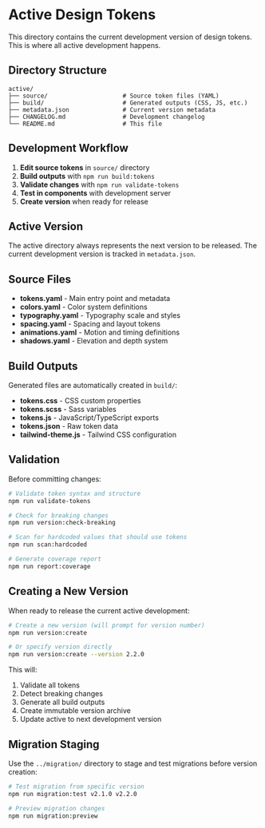 # Active Design Tokens

This directory contains the current development version of design tokens. This is where all active development happens.

## Directory Structure

```
active/
├── source/                     # Source token files (YAML)
├── build/                      # Generated outputs (CSS, JS, etc.)
├── metadata.json               # Current version metadata
├── CHANGELOG.md                # Development changelog
└── README.md                   # This file
```

## Development Workflow

1. **Edit source tokens** in `source/` directory
2. **Build outputs** with `npm run build:tokens`
3. **Validate changes** with `npm run validate-tokens`
4. **Test in components** with development server
5. **Create version** when ready for release

## Active Version

The active directory always represents the next version to be released. The current development version is tracked in `metadata.json`.

## Source Files

- **tokens.yaml** - Main entry point and metadata
- **colors.yaml** - Color system definitions
- **typography.yaml** - Typography scale and styles
- **spacing.yaml** - Spacing and layout tokens
- **animations.yaml** - Motion and timing definitions
- **shadows.yaml** - Elevation and depth system

## Build Outputs

Generated files are automatically created in `build/`:

- **tokens.css** - CSS custom properties
- **tokens.scss** - Sass variables
- **tokens.js** - JavaScript/TypeScript exports
- **tokens.json** - Raw token data
- **tailwind-theme.js** - Tailwind CSS configuration

## Validation

Before committing changes:

```bash
# Validate token syntax and structure
npm run validate-tokens

# Check for breaking changes
npm run version:check-breaking

# Scan for hardcoded values that should use tokens
npm run scan:hardcoded

# Generate coverage report
npm run report:coverage
```

## Creating a New Version

When ready to release the current active development:

```bash
# Create a new version (will prompt for version number)
npm run version:create

# Or specify version directly
npm run version:create --version 2.2.0
```

This will:
1. Validate all tokens
2. Detect breaking changes
3. Generate all build outputs
4. Create immutable version archive
5. Update active to next development version

## Migration Staging

Use the `../migration/` directory to stage and test migrations before version creation:

```bash
# Test migration from specific version
npm run migration:test v2.1.0 v2.2.0

# Preview migration changes
npm run migration:preview
```